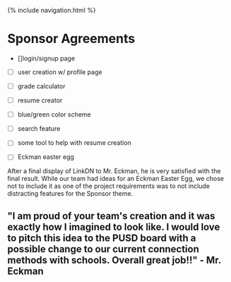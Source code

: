 {% include navigation.html %}
# Sponsor Agreements
- []login/signup page
- [ ] user creation w/ profile page
- [ ] grade calculator
- [ ] resume creator
- [ ] blue/green color scheme
- [ ] search feature
- [ ] some tool to help with resume creation
- [ ] Eckman easter egg


After a final display of LinkDN to Mr. Eckman, he is very satisfied with the final result. While our team had ideas for an Eckman Easter Egg, we chose not to include it as one of the project requirements was to not include distracting features for the Sponsor theme. 

## "I am proud of your team's creation and it was exactly how I imagined to look like. I would love to pitch this idea to the PUSD board with a possible change to our current connection methods with schools. Overall great job!!" - Mr. Eckman 
